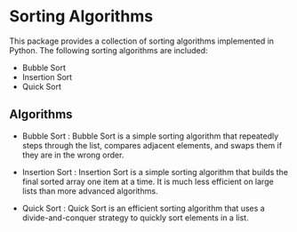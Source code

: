 # Sorting Algorithms

This package provides a collection of sorting algorithms implemented in Python. The following sorting algorithms are included:

- Bubble Sort
- Insertion Sort
- Quick Sort

## Algorithms

- Bubble Sort : Bubble Sort is a simple sorting algorithm that repeatedly steps through the list, compares adjacent elements, and swaps them if they are in the wrong order.

- Insertion Sort : Insertion Sort is a simple sorting algorithm that builds the final sorted array one item at a time. It is much less efficient on large lists than more advanced algorithms.

- Quick Sort : Quick Sort is an efficient sorting algorithm that uses a divide-and-conquer strategy to quickly sort elements in a list.